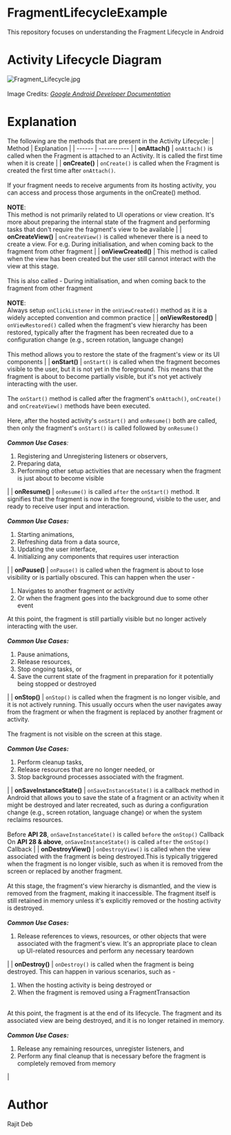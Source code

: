 # FragmentLifecycleExample
This repository focuses on understanding the Fragment Lifecycle in Android

# Activity Lifecycle Diagram
![Fragment_Lifecycle.jpg](https://developer.android.com/static/images/guide/fragments/fragment-view-lifecycle.png)
<br><br>Image Credits: <a href="https://developer.android.com">_Google Android Developer Documentation_</a>

# Explanation
The following are the methods that are present in the Activity Lifecycle:
| Method | Explanation |
| ------ | ----------- |
| **onAttach()** | `onAttach()` is called when the Fragment is attached to an Activity. It is called the first time when it is create |
| **onCreate()** | `onCreate()` is called when the Fragment is created the first time after `onAttach()`. <br><br>If your fragment needs to receive arguments from its hosting activity, you can access and process those arguments in the onCreate() method. <br><br> **NOTE**:<br>This method is not primarily related to UI operations or view creation. It's more about preparing the internal state of the fragment and performing tasks that don't require the fragment's view to be available |
| **onCreateView()** | `onCreateView()` is called whenever there is a need to create a view. For e.g. During initialisation, and when coming back to the fragment from other fragment |
| **onViewCreated()** | This method is called when the view has been created but the user still cannot interact with the view at this stage. <br><br> This is also called - During initialisation, and when coming back to the fragment from other fragment <br><br>**NOTE**:<br>Always setup `onClickListener` in the `onViewCreated()` method as it is a widely accepted convention and common practice |
| **onViewRestored()** | `onViewRestored()` called when the fragment's view hierarchy has been restored, typically after the fragment has been recreated due to a configuration change (e.g., screen rotation, language change) <br><br>This method allows you to restore the state of the fragment's view or its UI components |
| **onStart()** | `onStart()` is called when the fragment becomes visible to the user, but it is not yet in the foreground. This means that the fragment is about to become partially visible, but it's not yet actively interacting with the user. <br><br>The `onStart()` method is called after the fragment's `onAttach()`, `onCreate()` and `onCreateView()` methods have been executed. <br><br>Here, after the hosted activity's `onStart()` and `onResume()` both are called, then only the fragment's `onStart()` is called followed by `onResume()`<br><br>_**Common Use Cases**:_<ol><li>Registering and Unregistering listeners or observers,</li><li>Preparing data,</li><li>Performing other setup activities that are necessary when the fragment is just about to become visible</li></ol> |
| **onResume()** | `onResume()` is called `after` the `onStart()` method. It signifies that the fragment is now in the foreground, visible to the user, and ready to receive user input and interaction.<br><br>_**Common Use Cases:**_<br><ol><li>Starting animations,</li><li>Refreshing data from a data source,</li><li>Updating the user interface,</li><li>Initializing any components that requires user interaction</li></ol> |
| **onPause()** | `onPause()` is called when the fragment is about to lose visibility or is partially obscured. This can happen when the user -<br><ol><li>Navigates to another fragment or activity</li><li>Or when the fragment goes into the background due to some other event</li></ol>At this point, the fragment is still partially visible but no longer actively interacting with the user.<br><br>_**Common Use Cases:**_<br><ol><li>Pause animations,</li><li>Release resources,</li><li>Stop ongoing tasks, or</li><li>Save the current state of the fragment in preparation for it potentially being stopped or destroyed</li></ol> |
| **onStop()** | `onStop()` is called when the fragment is no longer visible, and it is not actively running. This usually occurs when the user navigates away from the fragment or when the fragment is replaced by another fragment or activity. <br><br>The fragment is not visible on the screen at this stage.<br><br>_**Common Use Cases:**_<br><ol><li>Perform cleanup tasks,</li><li>Release resources that are no longer needed, or</li><li>Stop background processes associated with the fragment.</li></ol> |
| **onSaveInstanceState()** | `onSaveInstanceState()` is a callback method in Android that allows you to save the state of a fragment or an activity when it might be destroyed and later recreated, such as during a configuration change (e.g., screen rotation, language change) or when the system reclaims resources.<br><br>Before **API 28**, `onSaveInstanceState()` is called `before` the `onStop()` Callback<br>On **API 28 & above**, `onSaveInstanceState()` is called `after` the `onStop()` Callback |
| **onDestroyView()** | `onDestroyView()` is called when the view associated with the fragment is being destroyed.This is typically triggered when the fragment is no longer visible, such as when it is removed from the screen or replaced by another fragment.<br><br>At this stage, the fragment's view hierarchy is dismantled, and the view is removed from the fragment, making it inaccessible. The fragment itself is still retained in memory unless it's explicitly removed or the hosting activity is destroyed.<br><br>_**Common Use Cases:**_<br><ol><li>Release references to views, resources, or other objects that were associated with the fragment's view. It's an appropriate place to clean up UI-related resources and perform any necessary teardown</li></ol> |
| **onDestroy()** | `onDestroy()` is called when the fragment is being destroyed. This can happen in various scenarios, such as -<br><ol><li>When the hosting activity is being destroyed or</li><li>When the fragment is removed using a FragmentTransaction</li></ol><br>At this point, the fragment is at the end of its lifecycle. The fragment and its associated view are being destroyed, and it is no longer retained in memory.<br><br>_**Common Use Cases:**_<br><ol><li>Release any remaining resources, unregister listeners, and</li><li>Perform any final cleanup that is necessary before the fragment is completely removed from memory</li></ol> |

# Author
Rajit Deb
